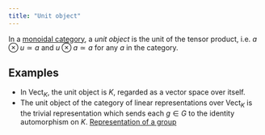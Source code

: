 ```yaml
---
title: "Unit object"
---
```


In a [monoidal category](<notes/ntpy/Definitions/Category theory/Monoidal category.md>), a _unit object_ is the unit of the tensor product, i.e. $a\otimes u\simeq a$ and $u\otimes a\simeq a$ for any $a$ in the category.

## Examples
- In $\text{Vect}_K$, the unit object is $K$, regarded as a vector space over itself.
- The unit object of the category of linear representations over $\text{Vect}_K$ is the trivial representation which sends each $g\in G$ to the identity automorphism on $K$. [Representation of a group](<notes/ntpy/Definitions/Representation Theory/Representation of a group.md>)
